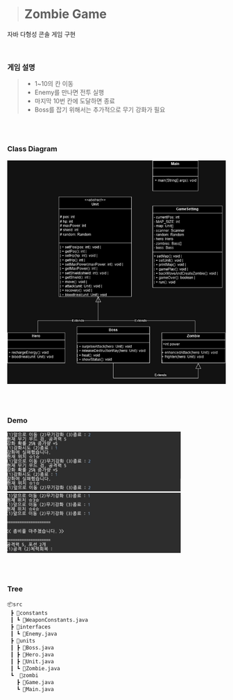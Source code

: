 > # Zombie Game

자바 다형성 콘솔 게임 구현

<br>

### 게임 설명
> - 1~10의 칸 이동
> - Enemy를 만나면 전투 실행
> - 마지막 10번 칸에 도달하면 종료
> - Boss를 잡기 위해서는 추가적으로 무기 강화가 필요

<br><br>

### Class Diagram
![클래스다이어그램](https://github.com/sungwoni9/zombie/blob/main/resource/classDiagram.png)

<br><br>

### Demo
<img src ="https://github.com/SG5143/zombi/blob/main/resources/upgrade.gif" width="400">
<br>
<img src ="https://github.com/SG5143/zombi/blob/main/resources/zombie.gif" width="400">

<br><br>

### Tree
```
📦src
 ┣ 📂constants
 ┃ ┗ 📜WeaponConstants.java
 ┣ 📂interfaces
 ┃ ┗ 📜Enemy.java
 ┣ 📂units
 ┃ ┣ 📜Boss.java
 ┃ ┣ 📜Hero.java
 ┃ ┣ 📜Unit.java
 ┃ ┗ 📜Zombie.java
 ┗  📂zombi
   ┣ 📜Game.java
   ┗ 📜Main.java

```
